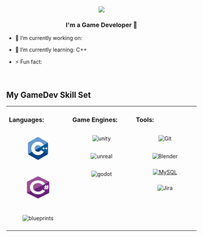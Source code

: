 <div align="center">
<img src="https://i.imgur.com/k4nUlJh.gif" align="center" style="width: 50%" />
</div>  
  

### <div align="center">I'm a Game Developer 🚀</div>  
  

- 🔭 I’m currently working on:
  

- 🌱 I’m currently learning: C++
  

- ⚡ Fun fact: 
  

<br/>  


## My GameDev Skill Set  
<div align="center" width="100%"><table><tr><td valign="top" width="33%">



### Languages:  
<div align="center">  
<a > <img style="margin: 20px" src="https://raw.githubusercontent.com/devicons/devicon/master/icons/cplusplus/cplusplus-original.svg" alt="cplusplus" width="60" height="60"/> </a> <a> <img style="margin: 20px" src="https://raw.githubusercontent.com/devicons/devicon/master/icons/csharp/csharp-original.svg" alt="csharp" width="70" height="60"/> </a>
<a><img style="margin: 20px" src="https://cdn2.unrealengine.com/Unreal+Engine%2Fonlinelearning-courses%2Fblueprint-for-enterprise%2FBlueprint-for-Enterprise-1000x1000-13caa11b8e5c5e91506a8dd63b39d247318c3208.png?resize=1&w=300" alt="blueprints" height="60"/> </a>
</div>

</td><td valign="top" width="33%">



### Game Engines:  
<div align="center">  
<a> <img style="margin: 15px" src="https://www.vectorlogo.zone/logos/unity3d/unity3d-icon.svg" alt="unity" width="70" height="60"/> </a> <a> <img style="margin: 15px" src="https://raw.githubusercontent.com/kenangundogan/fontisto/036b7eca71aab1bef8e6a0518f7329f13ed62f6b/icons/svg/brand/unreal-engine.svg" alt="unreal" height="60"/> </a> <a> <img style="margin: 15px" src="https://upload.wikimedia.org/wikipedia/commons/6/6a/Godot_icon.svg" alt="godot"  height="60"/> </a>
</div>

</td><td valign="top" width="33%">



### Tools:
<div align="center">
<a><img style="margin: 15px" src="https://profilinator.rishav.dev/skills-assets/git-scm-icon.svg" alt="Git" width="60" height="60" /></a>
<a><img style="margin: 15px" src="https://profilinator.rishav.dev/skills-assets/blender_community_badge_white.svg" alt="Blender" width="72" height="60" /></a> 
<a href="https://www.mysql.com/" target="_blank"><img style="margin: 10px" src="https://profilinator.rishav.dev/skills-assets/mysql-original-wordmark.svg" alt="MySQL" height="50" /></a>  
<a><img style="margin: 15px" src="https://seeklogo.com/images/J/jira-logo-C71F8C0324-seeklogo.com.png" alt="Jira" height="60" /></a>
</div>

</td></tr></table></div>  


<br/>  
